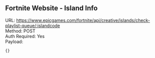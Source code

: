 ## Fortnite Website - Island Info

URL: https://www.epicgames.com/fortnite/api/creative/islands/check-playlist-queue/:islandcode \
Method: POST \
Auth Required: Yes \
Payload:
```js
{}
```

